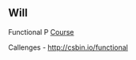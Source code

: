 
## Will

Functional P [Course](https://coursehunter.net/course/zhestkie-chasti-funkcionalnoe-programmirovanie)

Callenges - http://csbin.io/functional
